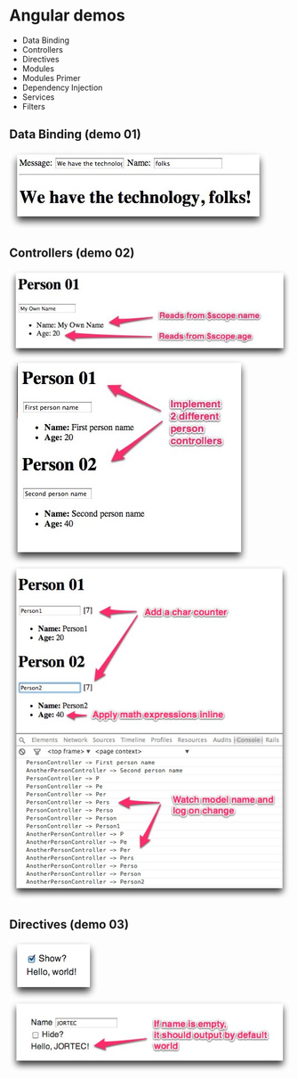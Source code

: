# Angular demos

* Data Binding
* Controllers
* Directives
* Modules
 * Modules Primer
 * Dependency Injection
* Services
* Filters


## Data Binding (demo 01)

![Step 1](docs/d01_01.jpg)


## Controllers (demo 02)

![Step 1](docs/d02_01.jpg)
![Step 2](docs/d02_02.jpg)
![Step 3](docs/d02_03.jpg)


## Directives (demo 03)

![Step 1](docs/d03_01.jpg)
![Step 2](docs/d03_02.jpg)



